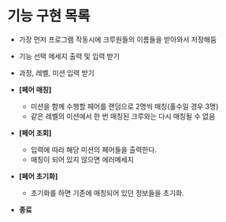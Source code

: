 # 기능 구현 목록


- 가장 먼저 프로그램 작동시에 크루원들의 이름들을 받아와서 저장해둠
- 기능 선택 메세지 출력 및 입력 받기
- 과정, 레벨, 미션 입력 받기

- **[페어 매칭]**
    - 미션을 함께 수행할 페어를 랜덤으로 2명씩 매칭(홀수일 경우 3명)
    - 같은 레벨의 미션에서 한 번 매칭된 크루와는 다시 매칭될 수 없음

- **[페어 조회]**
    - 입력에 따라 해당 미션의 페어들을 출력한다.
    - 매칭이 되어 있지 않으면 에러메세지

- **[페어 초기화]**
    - 초기화를 하면 기존에 매칭되어 있던 정보들을 초기화.

- **종료**
